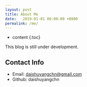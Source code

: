 ```yaml
---
layout: post
title: About Me
date:   2019-01-01 00:00:00 +0800
permalink: /me/
---
```


* content
{:toc}


This blog is still under development.


Contact Info
-----------------------------------------------------------------

+ Email: daishuyangchn@gmail.com
+ Github: daishuyangchn
